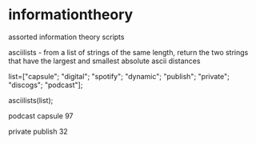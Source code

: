 # informationtheory
assorted information theory scripts

asciilists - from a list of strings of the same length, return the two strings that have the largest and smallest absolute ascii distances

list=["capsule";
"digital";
"spotify";
"dynamic";
"publish";
"private";
"discogs";
"podcast"];

asciilists(list);

podcast
capsule
    97

private
publish
    32
